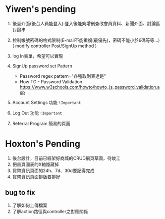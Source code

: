 # Yiwen's pending

1. 後臺介面(後台人員能登入):登入後能夠增刪查改會員資料、新聞介面、討論區討論串

2. 控制帳號密碼的格式限制(E-mail不能重複(最優先)，密碼不能小於6碼等等...)
    ( modify controller Post/SignUp method )

3. log In表單，希望可以實現

4. SignUp password set Pattern
    +  Password regex pattern="各種政則表達是"
    +  How TO - Password Validation 
       https://www.w3schools.com/howto/howto_js_password_validation.asp

4. Account Settings 功能 `!Important`

5. Log Out 功能 `!Important`

6. Referral Program 簡易的頁面



# Hoxton's Pending

1. 後台設計，目前已經架好商城的CRUD網頁草圖，待竣工
2. 把首頁圖表的X軸隱藏掉
3. 貨幣資訊頁面的24h、7d、30d要記得完成
4. 貨幣資訊頁面排版要排好

## bug to fix
1. 了解如何上傳檔案
2. 了解action路徑與controller之對應關係